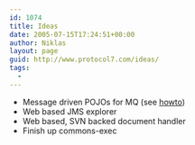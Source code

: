 ```yaml
---
id: 1074
title: Ideas
date: 2005-07-15T17:24:51+00:00
author: Niklas
layout: page
guid: http://www.protocol7.com/ideas/
tags:
  - 
---
```

<div class='microid-66bf82f64d553694b72f5f373d4afcf99c51d592'>
  <ul>
    <li>
      Message driven POJOs for MQ (see <a href="http://jroller.com/page/habuma/20050715#message_driven_pojos">howto</a>)
    </li>
    <li>
      Web based JMS explorer
    </li>
    <li>
      Web based, SVN backed document handler
    </li>
    <li>
      Finish up commons-exec
    </li>
  </ul>
</div>